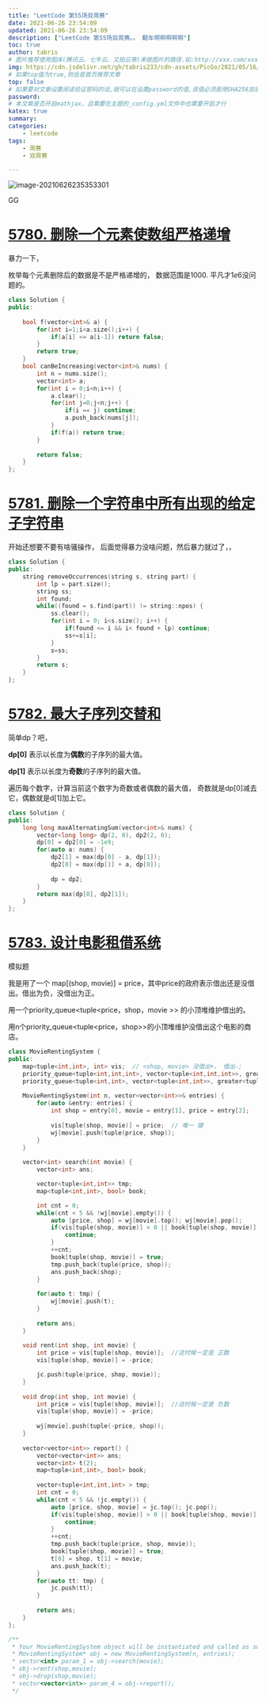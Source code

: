 ```yaml
---
title: "LeetCode 第55场双周赛"
date: 2021-06-26 23:54:09
updated: 2021-06-26 23:54:09
description: ["LeetCode 第55场双周赛。。 翻车啊啊啊啊啊"]
toc: true
author: tabris
# 图片推荐使用图床(腾讯云、七牛云、又拍云等)来做图片的路径.如:http://xxx.com/xxx.jpg
img: https://cdn.jsdelivr.net/gh/tabris233/cdn-assets/PicGo/2021/05/16/20210516114449.png
# 如果top值为true,则会是首页推荐文章
top: false
# 如果要对文章设置阅读验证密码的话,就可以在设置password的值,该值必须是用SHA256加密后的密码,防止被他人识破
password:
# 本文章是否开启mathjax，且需要在主题的_config.yml文件中也需要开启才行
katex: true
summary:
categories:
    - leetcode
tags:
    - 周赛
    - 双周赛

---
```


![image-20210626235353301](https://cdn.jsdelivr.net/gh/tabris233/cdn-assets/PicGo/2021/06/26/20210626235353.png)

GG

# [5780. 删除一个元素使数组严格递增](https://leetcode-cn.com/contest/biweekly-contest-55/problems/remove-one-element-to-make-the-array-strictly-increasing/)

暴力一下，

枚举每个元素删除后的数据是不是严格递增的， 数据范围是$1000$. 平凡才$1e6$没问题的。

```cpp
class Solution {
public:
    
    bool f(vector<int>& a) {
        for(int i=1;i<a.size();i++) {
            if(a[i] <= a[i-1]) return false;
        }
        return true;
    }    
    bool canBeIncreasing(vector<int>& nums) {
        int n = nums.size();
        vector<int> a;
        for(int i = 0;i<n;i++) {
            a.clear();
            for(int j=0;j<n;j++) {
                if(i == j) continue;
                a.push_back(nums[j]);
            }
            if(f(a)) return true;
        }
            
        return false;
    }
};
```



# [5781. 删除一个字符串中所有出现的给定子字符串](https://leetcode-cn.com/contest/biweekly-contest-55/problems/remove-all-occurrences-of-a-substring/)

开始还想要不要有啥骚操作， 后面觉得暴力没啥问题，然后暴力就过了，，

```cpp
class Solution {
public:
    string removeOccurrences(string s, string part) {
        int lp = part.size();
        string ss;
        int found;
        while((found = s.find(part)) != string::npos) {
            ss.clear();
            for(int i = 0; i<s.size(); i++) {
                if(found <= i && i< found + lp) continue;
                ss+=s[i];
            }
            s=ss;
        }
        return s;
    }
};
```



# [5782. 最大子序列交替和](https://leetcode-cn.com/contest/biweekly-contest-55/problems/maximum-alternating-subsequence-sum/)

简单dp？吧，

**dp[0]** 表示以长度为**偶数**的子序列的最大值。

**dp[1]** 表示以长度为**奇数**的子序列的最大值。

遍历每个数字，计算当前这个数字为奇数或者偶数的最大值， 奇数就是dp[0]减去它，偶数就是d[1]加上它。

```cpp
class Solution {
public:
    long long maxAlternatingSum(vector<int>& nums) {
        vector<long long> dp(2, 0), dp2(2, 0);
        dp[0] = dp2[0] = -1e9;
        for(auto a: nums) {
            dp2[1] = max(dp[0] - a, dp[1]);
            dp2[0] = max(dp[1] + a, dp[0]);
            
            dp = dp2;
        }
        return max(dp[0], dp2[1]);
    }
};
```



# [5783. 设计电影租借系统](https://leetcode-cn.com/contest/biweekly-contest-55/problems/design-movie-rental-system/)

模拟题

我是用了一个 map[(shop, movie)] = price，其中price的政府表示借出还是没借出。借出为负，没借出为正。

用一个priority_queue<tuple<price，shop，movie >> 的小顶堆维护借出的。

用n个priority_queue<tuple<price，shop>>的小顶堆维护没借出这个电影的商店。

```cpp
class MovieRentingSystem {
public:
    map<tuple<int,int>, int> vis;  // <shop, movie> 没借出+， 借出-;
    priority_queue<tuple<int,int,int>, vector<tuple<int,int,int>>, greater<tuple<int,int,int>>> jc; // price，shop，movie 
    priority_queue<tuple<int,int>, vector<tuple<int,int>>, greater<tuple<int,int>>> wj[300005]; // 【movie】 price，shop
    
    MovieRentingSystem(int n, vector<vector<int>>& entries) {
        for(auto &entry: entries) {
            int shop = entry[0], movie = entry[1], price = entry[2];
            
            vis[tuple(shop, movie)] = price;  // 唯一 键
            wj[movie].push(tuple(price, shop));
        }
    }
    
    vector<int> search(int movie) {
        vector<int> ans;

        vector<tuple<int,int>> tmp;
        map<tuple<int,int>, bool> book;

        int cnt = 0;
        while(cnt < 5 && !wj[movie].empty()) {
            auto [price, shop] = wj[movie].top(); wj[movie].pop();
            if(vis[tuple(shop, movie)] < 0 || book[tuple(shop, movie)] == true) {
                continue;
            }
            ++cnt;
            book[tuple(shop, movie)] = true;
            tmp.push_back(tuple(price, shop));
            ans.push_back(shop);
        }
        
        for(auto t: tmp) {
            wj[movie].push(t);
        }
        
        return ans;
    }
    
    void rent(int shop, int movie) {
        int price = vis[tuple(shop, movie)];  //这时候一定是 正数
        vis[tuple(shop, movie)] = -price;

        jc.push(tuple(price, shop, movie));
    }
    
    void drop(int shop, int movie) {
        int price = vis[tuple(shop, movie)];  //这时候一定是 负数
        vis[tuple(shop, movie)] = -price;
        
        wj[movie].push(tuple(-price, shop));
    }
    
    vector<vector<int>> report() {
        vector<vector<int>> ans;
        vector<int> t(2);
        map<tuple<int,int>, bool> book;
        
        vector<tuple<int,int,int> > tmp;
        int cnt = 0;
        while(cnt < 5 && !jc.empty()) {
            auto [price, shop, movie] = jc.top(); jc.pop();
            if(vis[tuple(shop, movie)] > 0 || book[tuple(shop, movie)] == true) {
                continue;
            }
            ++cnt;
            tmp.push_back(tuple(price, shop, movie));
            book[tuple(shop, movie)] = true;
            t[0] = shop, t[1] = movie;
            ans.push_back(t);
        }
        for(auto tt: tmp) {
            jc.push(tt);
        }
        
        return ans;
    }
};

/**
 * Your MovieRentingSystem object will be instantiated and called as such:
 * MovieRentingSystem* obj = new MovieRentingSystem(n, entries);
 * vector<int> param_1 = obj->search(movie);
 * obj->rent(shop,movie);
 * obj->drop(shop,movie);
 * vector<vector<int>> param_4 = obj->report();
 */
```

